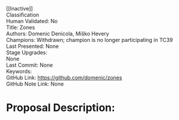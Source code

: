 [[Inactive]]<br>Classification<br>Human Validated: No<br>Title: Zones<br>Authors: Domenic Denicola, Miško Hevery<br>Champions: Withdrawn; champion is no longer participating in TC39<br>Last Presented: None<br>Stage Upgrades:<br>None<br>Last Commit: None<br>Keywords:<br>GitHub Link: https://github.com/domenic/zones <br>GitHub Note Link: None
# Proposal Description:<br>